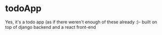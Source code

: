 # todoApp
Yes, it's a todo app (as if there weren't enough of these already :)- built on top of django backend and a react front-end
